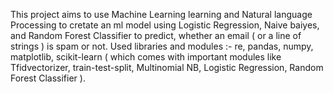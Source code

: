 This project aims to use Machine Learning learning and Natural language Processing to cretate an ml model using Logistic Regression, Naive baiyes, and Random Forest Classifier to predict, whether an email ( or a line of strings ) is spam or not.
Used libraries and modules :- re, pandas, numpy, matplotlib, scikit-learn ( which comes with important modules like Tfidvectorizer, train-test-split, Multinomial NB, Logistic Regression, Random Forest Classifier ).
